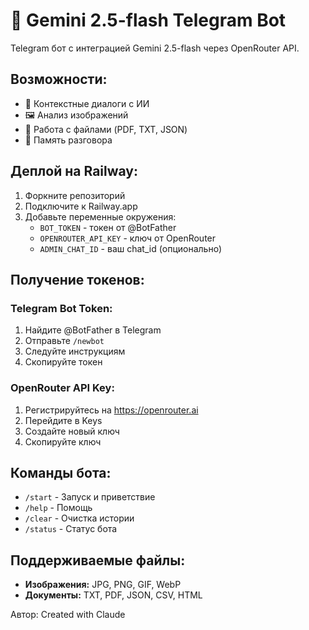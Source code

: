 # 🤖 Gemini 2.5-flash Telegram Bot

Telegram бот с интеграцией Gemini 2.5-flash через OpenRouter API.

## Возможности:
- 💬 Контекстные диалоги с ИИ
- 🖼️ Анализ изображений
- 📄 Работа с файлами (PDF, TXT, JSON)
- 🧠 Память разговора

## Деплой на Railway:

1. Форкните репозиторий
2. Подключите к Railway.app
3. Добавьте переменные окружения:
   - `BOT_TOKEN` - токен от @BotFather
   - `OPENROUTER_API_KEY` - ключ от OpenRouter
   - `ADMIN_CHAT_ID` - ваш chat_id (опционально)

## Получение токенов:

### Telegram Bot Token:
1. Найдите @BotFather в Telegram
2. Отправьте `/newbot`
3. Следуйте инструкциям
4. Скопируйте токен

### OpenRouter API Key:
1. Регистрируйтесь на https://openrouter.ai
2. Перейдите в Keys
3. Создайте новый ключ
4. Скопируйте ключ

## Команды бота:
- `/start` - Запуск и приветствие
- `/help` - Помощь
- `/clear` - Очистка истории
- `/status` - Статус бота

## Поддерживаемые файлы:
- **Изображения:** JPG, PNG, GIF, WebP
- **Документы:** TXT, PDF, JSON, CSV, HTML

Автор: Created with Claude